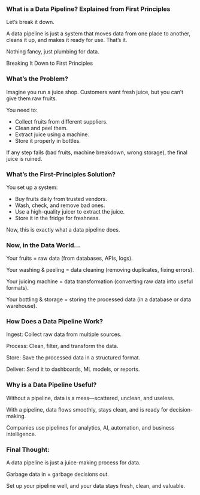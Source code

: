 ### What is a Data Pipeline? Explained from First Principles
Let’s break it down. 

A data pipeline is just a system that moves data from one place to another, cleans it up, and makes it ready for use. That’s it. 

Nothing fancy, just plumbing for data.

Breaking It Down to First Principles

### What’s the Problem?

Imagine you run a juice shop. Customers want fresh juice, but you can’t give them raw fruits.

You need to:
- Collect fruits from different suppliers.
- Clean and peel them.
- Extract juice using a machine.
- Store it properly in bottles.
  
If any step fails (bad fruits, machine breakdown, wrong storage), the final juice is ruined.

### What’s the First-Principles Solution?

You set up a system:
- Buy fruits daily from trusted vendors.
- Wash, check, and remove bad ones.
- Use a high-quality juicer to extract the juice.
- Store it in the fridge for freshness.

Now, this is exactly what a data pipeline does.

### Now, in the Data World…

Your fruits = raw data (from databases, APIs, logs).

Your washing & peeling = data cleaning (removing duplicates, fixing errors).

Your juicing machine = data transformation (converting raw data into useful formats).

Your bottling & storage = storing the processed data (in a database or data warehouse).

### How Does a Data Pipeline Work?

Ingest: Collect raw data from multiple sources.

Process: Clean, filter, and transform the data.

Store: Save the processed data in a structured format.

Deliver: Send it to dashboards, ML models, or reports.

### Why is a Data Pipeline Useful?

Without a pipeline, data is a mess—scattered, unclean, and useless.

With a pipeline, data flows smoothly, stays clean, and is ready for decision-making.

Companies use pipelines for analytics, AI, automation, and business intelligence.

### Final Thought:

A data pipeline is just a juice-making process for data.

Garbage data in = garbage decisions out.

Set up your pipeline well, and your data stays fresh, clean, and valuable.

